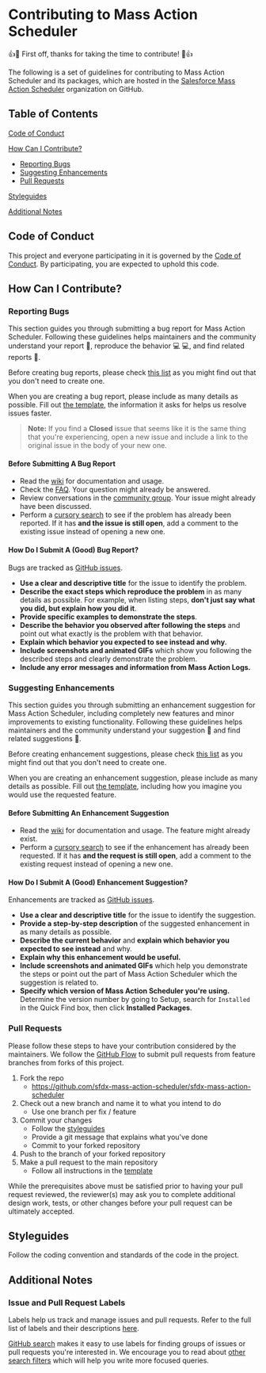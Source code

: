 # Contributing to Mass Action Scheduler

:+1::tada: First off, thanks for taking the time to contribute! :tada::+1:

The following is a set of guidelines for contributing to Mass Action Scheduler and its packages,
which are hosted in the [Salesforce Mass Action Scheduler](https://github.com/sfdx-mass-action-scheduler) organization on GitHub.

## Table of Contents

[Code of Conduct](#code-of-conduct)

[How Can I Contribute?](#how-can-i-contribute)
  * [Reporting Bugs](#reporting-bugs)
  * [Suggesting Enhancements](#suggesting-enhancements)
  * [Pull Requests](#pull-requests)

[Styleguides](#styleguides)

[Additional Notes](#additional-notes)


## Code of Conduct

This project and everyone participating in it is governed by the [Code of Conduct](CODE_OF_CONDUCT.md).
By participating, you are expected to uphold this code.


## How Can I Contribute?

### Reporting Bugs

This section guides you through submitting a bug report for Mass Action Scheduler.
Following these guidelines helps maintainers and the community understand your report :pencil:, reproduce the behavior :computer: :computer:, and find related reports :mag_right:.

Before creating bug reports, please check [this list](#before-submitting-a-bug-report) as you might find out that you don't need to create one.

When you are creating a bug report, please include as many details as possible.
Fill out [the template](.github/ISSUE_TEMPLATE/BUG_REPORT.md), the information it asks for helps us resolve issues faster.

> **Note:** If you find a **Closed** issue that seems like it is the same thing that you're experiencing, open a new issue and include a link to the original issue in the body of your new one.

#### Before Submitting A Bug Report

* Read the [wiki](https://github.com/sfdx-mass-action-scheduler/sfdx-mass-action-scheduler/wiki) for documentation and usage.
* Check the [FAQ](https://github.com/sfdx-mass-action-scheduler/sfdx-mass-action-scheduler/wiki/Frequently-Asked-Questions). Your question might already be answered.
* Review conversations in the [community group](https://success.salesforce.com/_ui/core/chatter/groups/GroupProfilePage?g=0F93A000000LhvN). Your issue might already have been discussed.
* Perform a [cursory search](https://github.com/search?utf8=%E2%9C%93&q=repo%3Asfdx-mass-action-scheduler%2Fsfdx-mass-action-scheduler&type=issues) to see if the problem has already been reported. If it has **and the issue is still open**, add a comment to the existing issue instead of opening a new one.

#### How Do I Submit A (Good) Bug Report?

Bugs are tracked as [GitHub issues](https://guides.github.com/features/issues/).

* **Use a clear and descriptive title** for the issue to identify the problem.
* **Describe the exact steps which reproduce the problem** in as many details as possible. For example, when listing steps, **don't just say what you did, but explain how you did it**.
* **Provide specific examples to demonstrate the steps**.
* **Describe the behavior you observed after following the steps** and point out what exactly is the problem with that behavior.
* **Explain which behavior you expected to see instead and why.**
* **Include screenshots and animated GIFs** which show you following the described steps and clearly demonstrate the problem.
* **Include any error messages and information from Mass Action Logs.**

### Suggesting Enhancements

This section guides you through submitting an enhancement suggestion for Mass Action Scheduler,
including completely new features and minor improvements to existing functionality.
Following these guidelines helps maintainers and the community understand your suggestion :pencil: and find related suggestions :mag_right:.

Before creating enhancement suggestions, please check [this list](#before-submitting-an-enhancement-suggestion) as you might find out that you don't need to create one.

When you are creating an enhancement suggestion, please include as many details as possible.
Fill out [the template](.github/ISSUE_TEMPLATE/FEATURE_REQUEST.md), including how you imagine you would use the requested feature.

#### Before Submitting An Enhancement Suggestion

* Read the [wiki](https://github.com/sfdx-mass-action-scheduler/sfdx-mass-action-scheduler/wiki) for documentation and usage. The feature might already exist.
* Perform a [cursory search](https://github.com/sfdx-mass-action-scheduler/sfdx-mass-action-scheduler/issues?q=is%3Aopen+is%3Aissue+label%3A%22enhancement+%E2%9C%A8%22) to see if the enhancement has already been requested. If it has **and the request is still open**, add a comment to the existing request instead of opening a new one.

#### How Do I Submit A (Good) Enhancement Suggestion?

Enhancements are tracked as [GitHub issues](https://guides.github.com/features/issues/).

* **Use a clear and descriptive title** for the issue to identify the suggestion.
* **Provide a step-by-step description** of the suggested enhancement in as many details as possible.
* **Describe the current behavior** and **explain which behavior you expected to see instead** and why.
* **Explain why this enhancement would be useful.**
* **Include screenshots and animated GIFs** which help you demonstrate the steps or point out the part of Mass Action Scheduler which the suggestion is related to.
* **Specify which version of Mass Action Scheduler you're using.** Determine the version number by going to Setup, search for `Installed` in the Quick Find box, then click **Installed Packages**.

### Pull Requests

Please follow these steps to have your contribution considered by the maintainers. We follow the [GitHub Flow](https://guides.github.com/introduction/flow/) to submit pull requests from feature branches from forks of this project.

1. Fork the repo
    * https://github.com/sfdx-mass-action-scheduler/sfdx-mass-action-scheduler
2. Check out a new branch and name it to what you intend to do
    * Use one branch per fix / feature
3. Commit your changes
    * Follow the [styleguides](#styleguides)
    * Provide a git message that explains what you've done
    * Commit to your forked repository
4. Push to the branch of your forked repository
5. Make a pull request to the main repository
    * Follow all instructions in the [template](.github/PULL_REQUEST_TEMPLATE.md)

While the prerequisites above must be satisfied prior to having your pull request reviewed,
the reviewer(s) may ask you to complete additional design work, tests, or other changes before your pull request can be ultimately accepted.


## Styleguides

Follow the coding convention and standards of the code in the project.


## Additional Notes

### Issue and Pull Request Labels

Labels help us track and manage issues and pull requests.
Refer to the full list of labels and their descriptions [here](https://github.com/sfdx-mass-action-scheduler/sfdx-mass-action-scheduler/labels).

[GitHub search](https://help.github.com/articles/searching-issues/) makes it easy to use labels for finding groups of issues or pull requests you're interested in.
We encourage you to read about [other search filters](https://help.github.com/articles/searching-issues/) which will help you write more focused queries.

